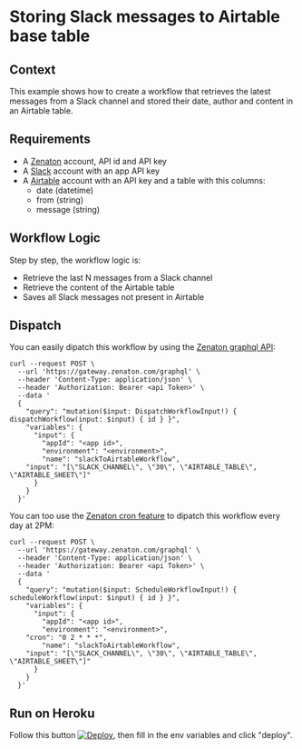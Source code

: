 # Storing Slack messages to Airtable base table

## Context

This example shows how to create a workflow that retrieves the latest messages from a Slack channel and stored their date, author and content in an Airtable table.

## Requirements

- A [Zenaton](https://zenaton.com/) account, API id and API key
- A [Slack](https://slack.com/) account with an app API key
- A [Airtable](https://airtable.com/) account with an API key and a table with this columns:
	- date (datetime)
	- from (string)
	- message (string)

## Workflow Logic

Step by step, the workflow logic is:
- Retrieve the last N messages from a Slack channel
- Retrieve the content of the Airtable table
- Saves all Slack messages not present in Airtable

## Dispatch

You can easily dipatch this workflow by using the [Zenaton graphql API](https://docs.zenaton.com/client/graphql-api):

```
curl --request POST \
  --url 'https://gateway.zenaton.com/graphql' \
  --header 'Content-Type: application/json' \
  --header 'Authorization: Bearer <api Token>' \
  --data '
  {
    "query": "mutation($input: DispatchWorkflowInput!) { dispatchWorkflow(input: $input) { id } }",
    "variables": {
      "input": {
        "appId": "<app id>",
        "environment": "<environment>",
        "name": "slackToAirtableWorkflow",
	"input": "[\"SLACK_CHANNEL\", \"30\", \"AIRTABLE_TABLE\", \"AIRTABLE_SHEET\"]"
      }
    }
  }'
```

You can too use the [Zenaton cron feature](https://docs.zenaton.com/client/graphql-api/#schedule-a-workflow) to dipatch this workflow every day at 2PM:

```
curl --request POST \
  --url 'https://gateway.zenaton.com/graphql' \
  --header 'Content-Type: application/json' \
  --header 'Authorization: Bearer <api Token>' \
  --data '
  {
    "query": "mutation($input: ScheduleWorkflowInput!) { scheduleWorkflow(input: $input) { id } }",
    "variables": {
      "input": {
        "appId": "<app id>",
        "environment": "<environment>",
	"cron": "0 2 * * *",
        "name": "slackToAirtableWorkflow",
	"input": "[\"SLACK_CHANNEL\", \"30\", \"AIRTABLE_TABLE\", \"AIRTABLE_SHEET\"]"
      }
    }
  }'
```

## Run on Heroku

Follow this button [![Deploy](https://www.herokucdn.com/deploy/button.svg)](https://heroku.com/deploy), then fill in the env variables and click "deploy".
